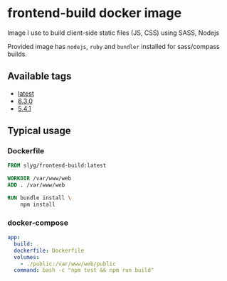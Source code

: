 # frontend-build docker image

Image I use to build client-side static files (JS, CSS) using SASS, Nodejs

Provided image has `nodejs`, `ruby` and `bundler` installed for sass/compass builds.

## Available tags
- [latest](https://hub.docker.com/r/slyg/frontend-build/)
- [6.3.0](https://hub.docker.com/r/slyg/frontend-build/)
- [5.4.1](https://hub.docker.com/r/slyg/frontend-build/)

## Typical usage

### Dockerfile

```dockerfile
FROM slyg/frontend-build:latest

WORKDIR /var/www/web
ADD . /var/www/web

RUN bundle install \
    npm install
```

### docker-compose

```yaml
app:
  build: .
  dockerfile: Dockerfile
  volumes:
    - ./public:/var/www/web/public
  command: bash -c "npm test && npm run build"
```
